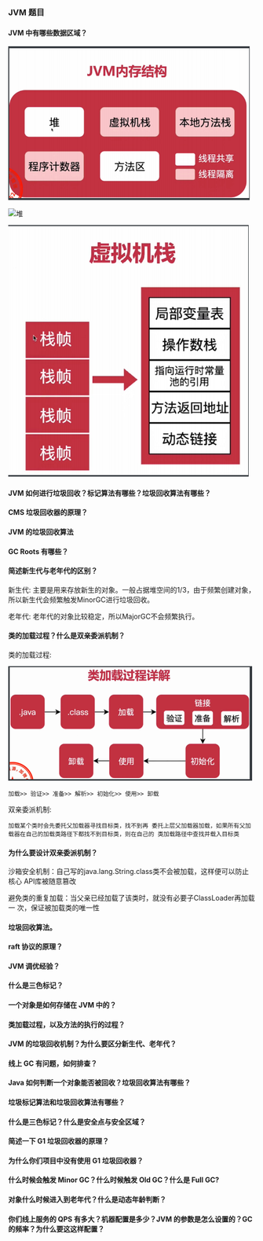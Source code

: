 ### JVM 题目

#### JVM 中有哪些数据区域？
   
  ![jvm内存结构](interview.assets/jvm内存结构.png)
  
  ![堆](interview.assets/堆.png)

  ![](interview.assets/虚拟机栈.png)
   
#### JVM 如何进行垃圾回收？标记算法有哪些？垃圾回收算法有哪些？

#### CMS 垃圾回收器的原理？

   

#### JVM 的垃圾回收算法

#### GC Roots 有哪些？

   
    
#### 简述新生代与老年代的区别？

   新生代: 主要是用来存放新生的对象。一般占据堆空间的1/3，由于频繁创建对象，所以新生代会频繁触发MinorGC进行垃圾回收。

   老年代: 老年代的对象比较稳定，所以MajorGC不会频繁执行。
   
#### 类的加载过程？什么是双亲委派机制？

   类的加载过程: 
    
   ![](interview.assets/类的加载过程.png)
   
    加载>> 验证>> 准备>> 解析>> 初始化>> 使用>> 卸载
   
   双亲委派机制:
    
    加载某个类时会先委托父加载器寻找目标类，找不到再 委托上层父加载器加载，如果所有父加载器在自己的加载类路径下都找不到目标类，则在自己的 类加载路径中查找并载入目标类

#### 为什么要设计双亲委派机制？
 
   沙箱安全机制：自己写的java.lang.String.class类不会被加载，这样便可以防止核心 API库被随意篡改 
   
   避免类的重复加载：当父亲已经加载了该类时，就没有必要子ClassLoader再加载一 次，保证被加载类的唯一性
   
#### 垃圾回收算法。

#### raft 协议的原理？

#### JVM 调优经验？

#### 什么是三色标记？

#### 一个对象是如何存储在 JVM 中的？

#### 类加载过程，以及方法的执行的过程？

#### JVM 的垃圾回收机制？为什么要区分新生代、老年代？

#### 线上 GC 有问题，如何排查？

#### Java 如何判断一个对象能否被回收？垃圾回收算法有哪些？

#### 垃圾标记算法和垃圾回收算法有哪些？

#### 什么是三色标记？什么是安全点与安全区域？

#### 简述一下 G1 垃圾回收器的原理？

#### 为什么你们项目中没有使用 G1 垃圾回收器？

#### 什么时候会触发 Minor GC？什么时候触发 Old GC？什么是 Full GC?

#### 对象什么时候进入到老年代？什么是动态年龄判断？

#### 你们线上服务的 QPS 有多大？机器配置是多少？JVM 的参数是怎么设置的？GC 的频率？为什么要这这样配置？

